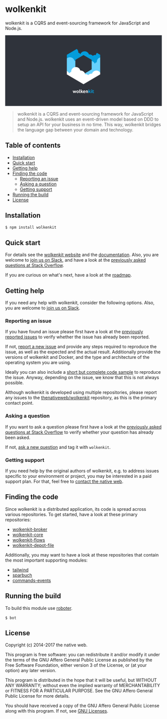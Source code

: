 # wolkenkit

wolkenkit is a CQRS and event-sourcing framework for JavaScript and Node.js.

![wolkenkit](images/logo.png "wolkenkit")

> wolkenkit is a CQRS and event-sourcing framework for JavaScript and Node.js. wolkenkit uses an event-driven model based on DDD to setup an API for your business in no time. This way, wolkenkit bridges the language gap between your domain and technology.

## Table of contents

<!-- toc -->

- [Installation](#installation)
- [Quick start](#quick-start)
- [Getting help](#getting-help)
- [Finding the code](#finding-the-code)
  * [Reporting an issue](#reporting-an-issue)
  * [Asking a question](#asking-a-question)
  * [Getting support](#getting-support)
- [Running the build](#running-the-build)
- [License](#license)

<!-- tocstop -->

## Installation

```shell
$ npm install wolkenkit
```

## Quick start

For details see the [wolkenkit website](https://www.wolkenkit.io) and the [documentation](https://docs.wolkenkit.io). Also, you are welcome to <a href="http://slackin.wolkenkit.io" target="_blank" rel="noopener noreferrer">join us on Slack</a>, and have a look at the [previously asked questions at Stack Overflow](http://stackoverflow.com/questions/tagged/wolkenkit).

If you are curious on what's next, have a look at the [roadmap](roadmap.md).

## Getting help

If you need any help with wolkenkit, consider the following options. Also, you are welcome to <a href="http://slackin.wolkenkit.io" target="_blank" rel="noopener noreferrer">join us on Slack</a>.

### Reporting an issue

If you have found an issue please first have a look at the [previously reported issues](https://github.com/thenativeweb/wolkenkit/issues) to verify whether the issue has already been reported.

If not, [report a new issue](https://github.com/thenativeweb/wolkenkit/issues/new) and provide any steps required to reproduce the issue, as well as the expected and the actual result. Additionally provide the versions of wolkenkit and Docker, and the type and architecture of the operating system you are using.

Ideally you can also include a [short but complete code sample](http://www.yoda.arachsys.com/csharp/complete.html) to reproduce the issue. Anyway, depending on the issue, we know that this is not always possible.

Although wolkenkit is developed using multiple repositories, please report any issues to the [thenativeweb/wolkenkit](https://github.com/thenativeweb/wolkenkit/issues) repository, as this is the primary contact point.

### Asking a question

If you want to ask a question please first have a look at the [previously asked questions at Stack Overflow](http://stackoverflow.com/questions/tagged/wolkenkit) to verify whether your question has already been asked.

If not, [ask a new question](http://stackoverflow.com/questions/ask) and tag it with `wolkenkit`.

### Getting support

If you need help by the original authors of wolkenkit, e.g. to address issues specific to your environment or project, you may be interested in a paid support plan. For that, feel free to [contact the native web](mailto:hello@thenativeweb.io).

## Finding the code

Since wolkenkit is a distributed application, its code is spread across various repositories. To get started, have a look at these primary repositories:

- [wolkenkit-broker](https://github.com/thenativeweb/wolkenkit-broker)
- [wolkenkit-core](https://github.com/thenativeweb/wolkenkit-core)
- [wolkenkit-flows](https://github.com/thenativeweb/wolkenkit-flows)
- [wolkenkit-depot-file](https://github.com/thenativeweb/wolkenkit-depot-file)

Additionally, you may want to have a look at these repositories that contain the most important supporting modules:

- [tailwind](https://github.com/thenativeweb/tailwind)
- [sparbuch](https://github.com/thenativeweb/sparbuch)
- [commands-events](https://github.com/thenativeweb/commands-events)

## Running the build

To build this module use [roboter](https://www.npmjs.com/package/roboter).

```shell
$ bot
```

## License

Copyright (c) 2014-2017 the native web.

This program is free software: you can redistribute it and/or modify it under the terms of the GNU Affero General Public License as published by the Free Software Foundation, either version 3 of the License, or (at your option) any later version.

This program is distributed in the hope that it will be useful, but WITHOUT ANY WARRANTY; without even the implied warranty of MERCHANTABILITY or FITNESS FOR A PARTICULAR PURPOSE. See the GNU Affero General Public License for more details.

You should have received a copy of the GNU Affero General Public License along with this program. If not, see [GNU Licenses](http://www.gnu.org/licenses/).
